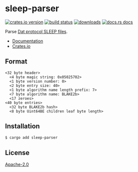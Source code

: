 # sleep-parser
[![crates.io version][1]][2] [![build status][3]][4]
[![downloads][5]][6] [![docs.rs docs][7]][8]

Parse [Dat protocol SLEEP
files](https://github.com/datproject/docs/blob/master/papers/sleep.md).

- [Documentation][8]
- [Crates.io][2]

## Format

```txt,ignore
<32 byte header>
  <4 byte magic string: 0x05025702>
  <1 byte version number: 0>
  <2 byte entry size: 40>
  <1 byte algorithm name length prefix: 7>
  <7 byte algorithm name: BLAKE2b>
  <17 zeroes>
<40 byte entries>
  <32 byte BLAKE2b hash>
  <8 byte Uint64BE children leaf byte length>
```

## Installation
```sh
$ cargo add sleep-parser
```

## License
[Apache-2.0](./LICENSE)

[1]: https://img.shields.io/crates/v/sleep-parser.svg?style=flat-square
[2]: https://crates.io/crates/sleep-parser
[3]: https://img.shields.io/travis/datrs/sleep-parser.svg?style=flat-square
[4]: https://travis-ci.org/datrs/sleep-parser
[5]: https://img.shields.io/crates/d/sleep-parser.svg?style=flat-square
[6]: https://crates.io/crates/sleep-parser
[7]: https://docs.rs/sleep-parser/badge.svg
[8]: https://docs.rs/sleep-parser
